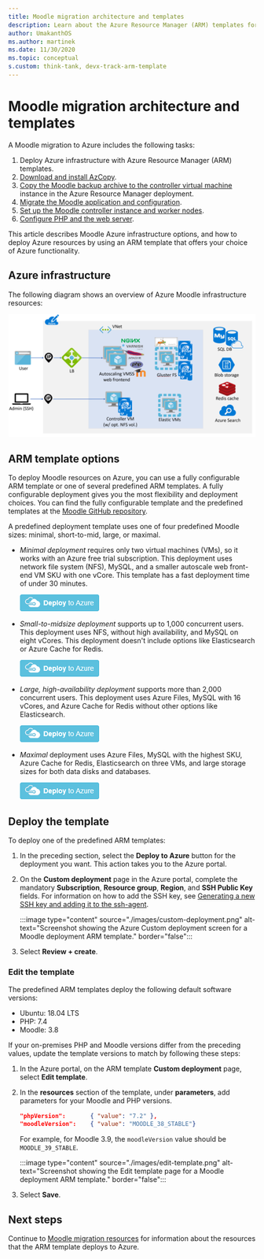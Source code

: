 ```yaml
---
title: Moodle migration architecture and templates
description: Learn about the Azure Resource Manager (ARM) templates for Moodle Azure infrastructure deployment and how to deploy or edit them.
author: UmakanthOS
ms.author: martinek
ms.date: 11/30/2020
ms.topic: conceptual
s.custom: think-tank, devx-track-arm-template
---
```


# Moodle migration architecture and templates

A Moodle migration to Azure includes the following tasks:

1. Deploy Azure infrastructure with Azure Resource Manager (ARM) templates.
1. [Download and install AzCopy](./migration-start.md#download-and-install-azcopy-on-the-controller-vm).
1. [Copy the Moodle backup archive to the controller virtual machine](./migration-start.md#copy-the-moodle-archive-to-the-controller-vm) instance in the Azure Resource Manager deployment.
1. [Migrate the Moodle application and configuration](./migration-start.md#import-the-moodle-database-to-azure).
1. [Set up the Moodle controller instance and worker nodes](./azure-infra-config.md).
1. [Configure PHP and the web server](./azure-infra-config.md).

This article describes Moodle Azure infrastructure options, and how to deploy Azure resources by using an ARM template that offers your choice of Azure functionality.

## Azure infrastructure

The following diagram shows an overview of Azure Moodle infrastructure resources:

![Diagram showing Azure infrastructure resources.](./images/architecture.png)

## ARM template options

To deploy Moodle resources on Azure, you can use a fully configurable ARM template or one of several predefined ARM templates. A fully configurable deployment gives you the most flexibility and deployment choices. You can find the fully configurable template and the predefined templates at the [Moodle GitHub repository](https://github.com/Azure/Moodle).

A predefined deployment template uses one of four predefined Moodle sizes: minimal, short-to-mid, large, or maximal.

- *Minimal deployment* requires only two virtual machines (VMs), so it works with an Azure free trial subscription. This deployment uses network file system (NFS), MySQL, and a smaller autoscale web front-end VM SKU with one vCore. This template has a fast deployment time of under 30 minutes.

  [![Button that launches the minimal Moodle deployment ARM template.](./images/deploy-to-azure.png)](https://portal.azure.com/#create/Microsoft.Template/uri/https%3A%2F%2Fraw.githubusercontent.com%2FAzure%2FMoodle%2Fmaster%2Fazuredeploy-minimal.json)

- *Small-to-midsize deployment* supports up to 1,000 concurrent users. This deployment uses NFS, without high availability, and MySQL on eight vCores. This deployment doesn't include options like Elasticsearch or Azure Cache for Redis.

  [![Button that launches the small-to-midsize Moodle deployment ARM template.](./images/deploy-to-azure.png)](https://portal.azure.com/#create/Microsoft.Template/uri/https%3A%2F%2Fraw.githubusercontent.com%2FAzure%2FMoodle%2Fmaster%2Fazuredeploy-small2mid-noha.json)

- *Large, high-availability deployment* supports more than 2,000 concurrent users. This deployment uses Azure Files, MySQL with 16 vCores, and Azure Cache for Redis without other options like Elasticsearch.

  [![Button that launches the large, high-availability Moodle deployment ARM template.](./images/deploy-to-azure.png)](https://portal.azure.com/#create/Microsoft.Template/uri/https%3A%2F%2Fraw.githubusercontent.com%2FAzure%2FMoodle%2Fmaster%2Fazuredeploy-large-ha.json)

- *Maximal* deployment uses Azure Files, MySQL with the highest SKU, Azure Cache for Redis, Elasticsearch on three VMs, and large storage sizes for both data disks and databases.

  [![Button that launches the maximal Moodle deployment ARM template.](./images/deploy-to-azure.png)](https://portal.azure.com/#create/Microsoft.Template/uri/https%3A%2F%2Fraw.githubusercontent.com%2FAzure%2FMoodle%2Fmaster%2Fazuredeploy-maximal.json)

## Deploy the template

To deploy one of the predefined ARM templates:

1. In the preceding section, select the **Deploy to Azure** button for the deployment you want. This action takes you to the Azure portal.

1. On the **Custom deployment** page in the Azure portal, complete the mandatory **Subscription**, **Resource group**, **Region**, and **SSH Public Key** fields. For information on how to add the SSH key, see [Generating a new SSH key and adding it to the ssh-agent](https://docs.github.com/free-pro-team@latest/github/authenticating-to-github/generating-a-new-ssh-key-and-adding-it-to-the-ssh-agent).

   :::image type="content" source="./images/custom-deployment.png" alt-text="Screenshot showing the Azure Custom deployment screen for a Moodle deployment ARM template." border="false":::

1. Select **Review + create**.

### Edit the template

The predefined ARM templates deploy the following default software versions:

- Ubuntu: 18.04 LTS
- PHP: 7.4
- Moodle: 3.8

If your on-premises PHP and Moodle versions differ from the preceding values, update the template versions to match by following these steps:

1. In the Azure portal, on the ARM template **Custom deployment** page, select **Edit template**.

1. In the **resources** section of the template, under **parameters**, add parameters for your Moodle and PHP versions.

   ```json
   "phpVersion":       { "value": "7.2" },
   "moodleVersion":    { "value": "MOODLE_38_STABLE"}
   ```

   For example, for Moodle 3.9, the `moodleVersion` value should be `MOODLE_39_STABLE`.

   :::image type="content" source="./images/edit-template.png" alt-text="Screenshot showing the Edit template page for a Moodle deployment ARM template." border="false":::

1. Select **Save**.

## Next steps

Continue to [Moodle migration resources](./migration-resources.md) for information about the resources that the ARM template deploys to Azure.
